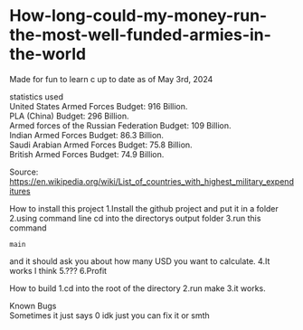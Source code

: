 # How-long-could-my-money-run-the-most-well-funded-armies-in-the-world

Made for fun to learn c
up to date as of May 3rd, 2024

statistics used<br>
United States Armed Forces Budget: 916 Billion.<br>
PLA (China) Budget: 296 Billion.<br>
Armed forces of the Russian Federation Budget: 109 Billion.<br>
Indian Armed Forces Budget: 86.3 Billion.<br>
Saudi Arabian Armed Forces Budget: 75.8 Billion.<br>
British Armed Forces Budget: 74.9 Billion.<br>

Source:
https://en.wikipedia.org/wiki/List_of_countries_with_highest_military_expenditures

How to install this project
1.Install the github project and put it in a folder
2.using command line cd into the directorys output folder
3.run this command
```
main
```
and it should ask you about how many USD you want to calculate.
4.It works I think
5.???
6.Profit

How to build
1.cd into the root of the directory
2.run make
3.it works.

Known Bugs<br>
Sometimes it just says 0 idk just you can fix it or smth
